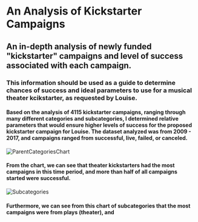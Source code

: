 # An Analysis of Kickstarter Campaigns 
## An in-depth analysis of newly funded "kickstarter" campaigns and level of success associated with each campaign.
### This information should be used as a guide to determine chances of success and ideal parameters to use for a musical theater kcikstarter, as requested by Louise. 

#### Based on the analysis of 4115 kickstarter campaigns, ranging through many different categories and subcategories, I determined relative parameters that would ensure higher levels of success for the proposed kickstarter campaign for Louise. The dataset analyzed was from 2009 - 2017, and campaigns ranged from successful, live, failed, or canceled. 

![ParentCategoriesChart](https://user-images.githubusercontent.com/88115355/129482126-50cb98ca-5460-4633-bd15-d5372e547ee2.png)

#### From the chart, we can see that theater kickstarters had the most campaigns in this time period, and more than half of all campaigns started were successful. 

![Subcategories](https://user-images.githubusercontent.com/88115355/129482172-36a319be-45f5-4479-bf83-291f2b4470b7.png)

#### Furthermore, we can see from this chart of subcategories that the most campaigns were from plays (theater), and 
